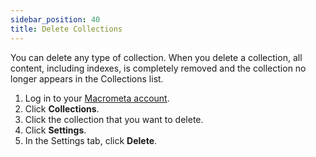 ```yaml
---
sidebar_position: 40
title: Delete Collections
---
```


You can delete any type of collection. When you delete a collection, all content, including indexes, is completely removed and the collection no longer appears in the Collections list.

1. Log in to your [Macrometa account](https://auth-play.macrometa.io/).
1. Click **Collections**.
1. Click the collection that you want to delete.
1. Click **Settings**.
1. In the Settings tab, click **Delete**.
